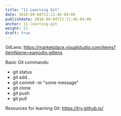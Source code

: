 ```yaml
---
title: "11 Learning Git"
date: 2018-09-04T21:11:46-04:00
publishdate: 2018-09-04T21:11:46-04:00
anchor: 11-learning-git
weight: 11
draft: true
---
```


GitLens: https://marketplace.visualstudio.com/items?itemName=eamodio.gitlens

Basic Git commands:

* git status
* git add .
* git commit -m "some message"
* git clone
* git push
* git pull

Resources for learning Git: https://try.github.io/
